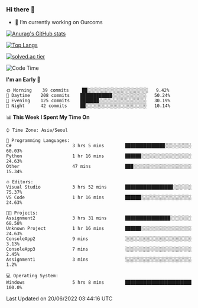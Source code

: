 ### Hi there 👋

- 🔭 I’m currently working on Ourcoms

<!--
**Rhange/Rhange** is a ✨ _special_ ✨ repository because its `README.md` (this file) appears on your GitHub profile.

Here are some ideas to get you started:

- 🌱 I’m currently learning ...
- 👯 I’m looking to collaborate on ...
- 🤔 I’m looking for help with ...
- 💬 Ask me about ...
- 📫 How to reach me: ...
- 😄 Pronouns: ...
- ⚡ Fun fact: ...
-->

[![Anurag's GitHub stats](https://github-readme-stats.vercel.app/api?username=rhange&show_icons=true&theme=gruvbox)](https://github.com/anuraghazra/github-readme-stats)

[![Top Langs](https://github-readme-stats.vercel.app/api/top-langs/?username=rhange&layout=compact&theme=gruvbox)](https://github.com/anuraghazra/github-readme-stats)

[![solved.ac tier](http://mazassumnida.wtf/api/generate_badge?boj=rhange0511)](https://solved.ac/rhange0511)

  <!--START_SECTION:waka-->
![Code Time](http://img.shields.io/badge/Code%20Time-0%20secs-blue)

**I'm an Early 🐤** 

```text
🌞 Morning    39 commits     ██░░░░░░░░░░░░░░░░░░░░░░░   9.42% 
🌆 Daytime    208 commits    ████████████░░░░░░░░░░░░░   50.24% 
🌃 Evening    125 commits    ███████░░░░░░░░░░░░░░░░░░   30.19% 
🌙 Night      42 commits     ██░░░░░░░░░░░░░░░░░░░░░░░   10.14%

```


📊 **This Week I Spent My Time On** 

```text
⌚︎ Time Zone: Asia/Seoul

💬 Programming Languages: 
C#                       3 hrs 5 mins        ███████████████░░░░░░░░░░   60.03% 
Python                   1 hr 16 mins        ██████░░░░░░░░░░░░░░░░░░░   24.63% 
Other                    47 mins             ███░░░░░░░░░░░░░░░░░░░░░░   15.34%

🔥 Editors: 
Visual Studio            3 hrs 52 mins       ██████████████████░░░░░░░   75.37% 
VS Code                  1 hr 16 mins        ██████░░░░░░░░░░░░░░░░░░░   24.63%

🐱‍💻 Projects: 
Assignment2              3 hrs 31 mins       █████████████████░░░░░░░░   68.58% 
Unknown Project          1 hr 16 mins        ██████░░░░░░░░░░░░░░░░░░░   24.63% 
ConsoleApp2              9 mins              ░░░░░░░░░░░░░░░░░░░░░░░░░   3.13% 
ConsoleApp3              7 mins              ░░░░░░░░░░░░░░░░░░░░░░░░░   2.45% 
Assignment1              3 mins              ░░░░░░░░░░░░░░░░░░░░░░░░░   1.2%

💻 Operating System: 
Windows                  5 hrs 8 mins        █████████████████████████   100.0%

```


 Last Updated on 20/06/2022 03:44:16 UTC
<!--END_SECTION:waka-->
